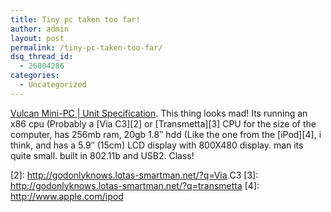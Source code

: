 ```yaml
---
title: Tiny pc taken too far!
author: admin
layout: post
permalink: /tiny-pc-taken-too-far/
dsq_thread_id:
  - 26004286
categories:
  - Uncategorized
---
```

[Vulcan Mini-PC | Unit Specification][1]. This thing looks mad! Its running an x86 cpu (Probably a [Via C3][2] or [Transmetta][3] CPU for the size of the computer, has 256mb ram, 20gb 1.8&#8243; hdd (Like the one from the [iPod][4], i think, and has a 5.9&#8243; (15cm) LCD display with 800X480 display. man its quite small. built in 802.11b and USB2. Class!

 [1]: http://minipc.vulcan.com/int_template.asp?page=unitspec "Vulcan Mini-PC | Unit Specification"
 [2]: http://godonlyknows.lotas-smartman.net/?q=Via C3
 [3]: http://godonlyknows.lotas-smartman.net/?q=transmetta
 [4]: http://www.apple.com/ipod